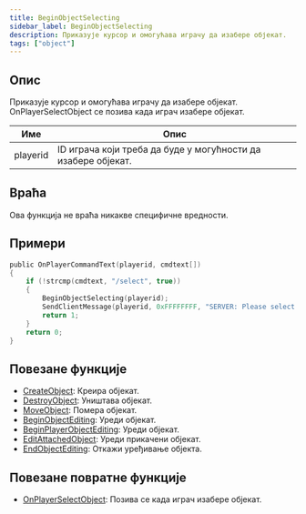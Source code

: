 ```yaml
---
title: BeginObjectSelecting
sidebar_label: BeginObjectSelecting
description: Приказује курсор и омогућава играчу да изабере објекат.
tags: ["object"]
---
```


<VersionWarnSR version='omp v1.1.0.2612' />

## Опис

Приказује курсор и омогућава играчу да изабере објекат. OnPlayerSelectObject се позива када играч изабере објекат.

| Име     | Опис                                                   |
| -------- | ------------------------------------------------------------- |
| playerid | 	ID играча који треба да буде у могућности да изабере објекат. |

## Враћа

Ова функција не враћа никакве специфичне вредности.

## Примери

```c
public OnPlayerCommandText(playerid, cmdtext[])
{
    if (!strcmp(cmdtext, "/select", true))
    {
        BeginObjectSelecting(playerid);
        SendClientMessage(playerid, 0xFFFFFFFF, "SERVER: Please select the object you'd like to edit!");
        return 1;
    }
    return 0;
}
```

## Повезане функције

- [CreateObject](CreateObject): Креира објекат.
- [DestroyObject](DestroyObject): Уништава објекат.
- [MoveObject](MoveObject): Помера објекат.
- [BeginObjectEditing](BeginObjectEditing): Уреди објекат.
- [BeginPlayerObjectEditing](BeginPlayerObjectEditing): Уреди објекат.
- [EditAttachedObject](EditAttachedObject): Уреди прикачени објекат.
- [EndObjectEditing](EndObjectEditing): Откажи уређивање објекта.

## Повезане повратне функције

- [OnPlayerSelectObject](../callbacks/OnPlayerSelectObject): Позива се када играч изабере објекат.
